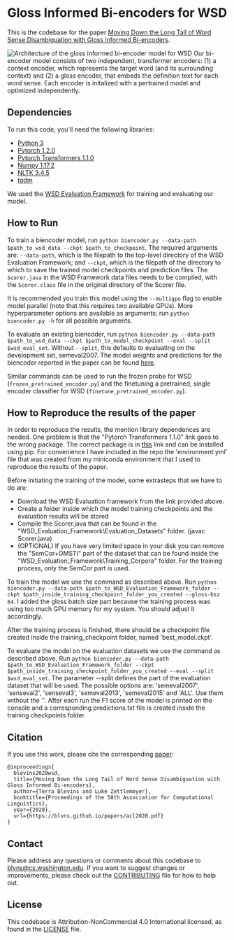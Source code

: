 # Gloss Informed Bi-encoders for WSD 

This is the codebase for the paper [Moving Down the Long Tail of Word Sense Disambiguation with Gloss Informed Bi-encoders](https://blvns.github.io/papers/acl2020.pdf). 

![Architecture of the gloss informed bi-encoder model for WSD](https://github.com/facebookresearch/wsd-biencoders/blob/main/docs/wsd_biencoder_architecture.jpg)
Our bi-encoder model consists of two independent, transformer encoders: (1) a context encoder, which represents the target word (and its surrounding context) and (2) a gloss encoder, that embeds the definition text for each word sense. Each encoder is initalized with a pertrained model and optimized independently.

## Dependencies 
To run this code, you'll need the following libraries:
* [Python 3](https://www.python.org/)
* [Pytorch 1.2.0](https://pytorch.org/)
* [Pytorch Transformers 1.1.0](https://github.com/huggingface/transformers)
* [Numpy 1.17.2](https://numpy.org/)
* [NLTK 3.4.5](https://www.nltk.org/)
* [tqdm](https://tqdm.github.io/)

We used the [WSD Evaluation Framework](http://lcl.uniroma1.it/wsdeval/) for training and evaluating our model.

## How to Run 
To train a biencoder model, run `python biencoder.py --data-path $path_to_wsd_data --ckpt $path_to_checkpoint`. The required arguments are: `--data-path`, which is the filepath to the top-level directory of the WSD Evaluation Framework; and `--ckpt`, which is the filepath of the directory to which to save the trained model checkpoints and prediction files. The `Scorer.java` in the WSD Framework data files needs to be compiled, with the `Scorer.class` file in the original directory of the Scorer file.

It is recommended you train this model using the `--multigpu` flag to enable model parallel (note that this requires two available GPUs). More hyperparameter options are available as arguments; run `python biencoder.py -h` for all possible arguments.

To evaluate an existing biencoder, run `python biencoder.py --data-path $path_to_wsd_data --ckpt $path_to_model_checkpoint --eval --split $wsd_eval_set`. Without `--split`, this defaults to evaluating on the development set, semeval2007. The model weights and predictions for the biencoder reported in the paper can be found [here](https://drive.google.com/file/d/1NZX_eMHQfRHhJnoJwEx2GnbnYIQepIQj).

Similar commands can be used to run the frozen probe for WSD (`frozen_pretrained_encoder.py`) and the finetuning a pretrained, single encoder classifier for WSD (`finetune_pretrained_encoder.py`).

## How to Reproduce the results of the paper
In order to reproduce the results, the mention library dependences are needed. One problem is that the "Pytorch Transformers 1.1.0" link goes to the wrong package. The correct package is in [this](https://pypi.org/project/pytorch-transformers/) link and can be installed using pip. For convenience I have included in the repo the 'environment.yml' file that was created from my miniconda environment that I used to reproduce the results of the paper.

Before initiating the training of the model, some extrasteps that we have to do are:
* Download the WSD Evaluation framework from the link provided above.
* Create a folder inside which the model training checkpoints and the evaluation results will be stored
* Compile the Scorer.java that can be found in the "WSD_Evaluation_Framework\Evaluation_Datasets" folder. (javac Scorer.java)
* (OPTIONAL) If you have very limited space in your disk you can remove the "SemCor+OMSTI" part of the dataset that can be found inside the "WSD_Evaluation_Framework\Training_Corpora" folder. For the training process, only the SemCor part is used.

To train the model we use the command as described above. Run `python biencoder.py --data-path $path_to_WSD_Evaluation_Framework_folder --ckpt $path_inside_training_checkpoint_folder_you_created --gloss-bsz 64`. I added the gloss batch size part because the training process was using too much GPU memory for my system. You should adjust it accordingly.

After the training process is finished, there should be a checkpoint file created inside the training_checkpoint folder, named 'best_model.ckpt'.

To evaluate the model on the evaluation datasets we use the command as described above. Run `python biencoder.py --data-path $path_to_WSD_Evaluation_Framework_folder --ckpt $path_inside_training_checkpoint_folder_you_created --eval --split $wsd_eval_set`. The parameter --split defines the part of the evaluation dataset that will be used. The possible options are: 'semeval2007', 'senseval2', 'senseval3', 'semeval2013', 'semeval2015' and 'ALL'. Use them without the ''.
After each run the F1 score of the model is printed on the console and a corresponding predictions.txt file is created inside the training checkpoints folder.

## Citation
If you use this work, please cite the corresponding [paper](https://blvns.github.io/papers/acl2020.pdf):
```
@inproceedings{
  blevins2020wsd,
  title={Moving Down the Long Tail of Word Sense Disambiguation with Gloss Informed Bi-encoders},
  author={Terra Blevins and Luke Zettlemoyer},
  booktitle={Proceedings of the 58th Association for Computational Linguistics},
  year={2020},
  url={https://blvns.github.io/papers/acl2020.pdf}
}
```

## Contact
Please address any questions or comments about this codebase to blvns@cs.washington.edu. If you want to suggest changes or improvements, please check out the [CONTRIBUTING](CONTRIBUTING.md) file for how to help out.

## License
This codebase is Attribution-NonCommercial 4.0 International licensed, as found in the [LICENSE](https://github.com/facebookresearch/wsd-biencoders/blob/master/LICENSE) file.
